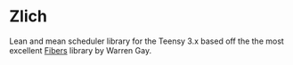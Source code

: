 Zlich
==========

Lean and mean scheduler library for the Teensy 3.x based off the the most excellent [Fibers] library by Warren Gay.


[Fibers]:https://github.com/ve3wwg/teensy3_fibers